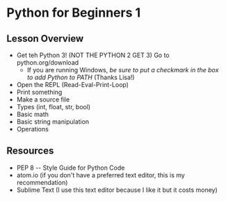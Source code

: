 # Python for Beginners 1

## Lesson Overview

* Get teh Python 3! (NOT THE PYTHON 2 GET 3) Go to python.org/download
  * If you are running Windows, _be sure to put a checkmark in the box to add Python to PATH_ (Thanks Lisa!)
* Open the REPL (Read-Eval-Print-Loop)
* Print something
* Make a source file
* Types (int, float, str, bool)
* Basic math
* Basic string manipulation
* Operations

## Resources

* PEP 8 -- Style Guide for Python Code
* atom.io (if you don't have a preferred text editor, this is my recommendation)
* Sublime Text (I use this text editor because I like it but it costs money)
